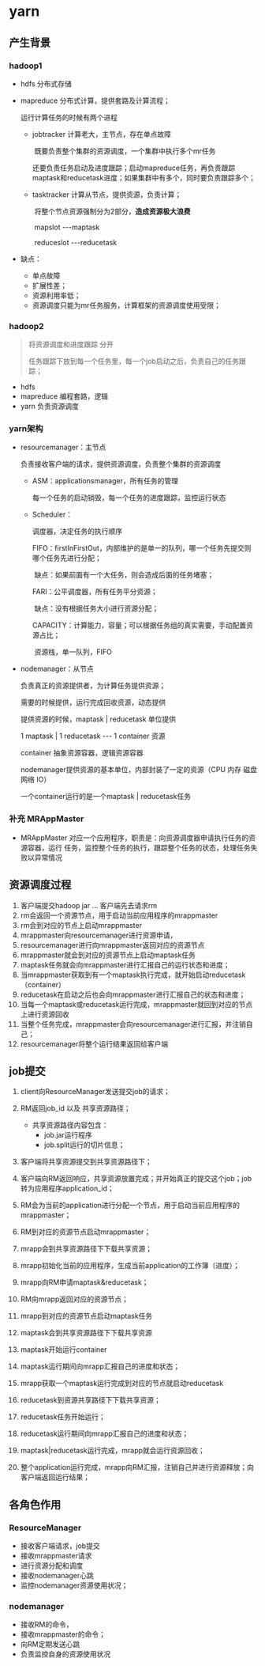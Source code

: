 # yarn

## 产生背景

### hadoop1

- hdfs	分布式存储

- mapreduce 分布式计算，提供套路及计算流程；

  运行计算任务的时候有两个进程

  - jobtracker	计算老大，主节点，存在单点故障

    ​	既要负责整个集群的资源调度，一个集群中执行多个mr任务

    ​	还要负责任务启动及进度跟踪；启动mapreduce任务，再负责跟踪maptask和reducetask进度；如果集群中有多个，同时要负责跟踪多个；

  - tasktracker   计算从节点，提供资源，负责计算；

    ​	将整个节点资源强制分为2部分，**造成资源极大浪费**

    ​	mapslot   ---maptask

    ​	reduceslot ---reducetask

- 缺点：
  - 单点故障
  - 扩展性差；
  - 资源利用率低；
  - 资源调度只能为mr任务服务，计算框架的资源调度使用受限；



### hadoop2

> 将资源调度和进度跟踪 分开
>
> 任务跟踪下放到每一个任务里，每一个job启动之后，负责自己的任务跟踪；

- hdfs
- mapreduce 编程套路，逻辑
- yarn 负责资源调度

### yarn架构

- resourcemanager：主节点

  负责接收客户端的请求，提供资源调度，负责整个集群的资源调度

  - ASM：applicationsmanager，所有任务的管理

    每一个任务的启动销毁，每一个任务的进度跟踪，监控运行状态

  - Scheduler：

    调度器，决定任务的执行顺序

    FIFO：firstInFirstOut，内部维护的是单一的队列，哪一个任务先提交则哪个任务先进行分配；

    ​	缺点：如果前面有一个大任务，则会造成后面的任务堵塞；

    FARI：公平调度器，所有任务平分资源；

    ​	缺点：没有根据任务大小进行资源分配；

    CAPACITY：计算能力，容量；可以根据任务组的真实需要，手动配置资源占比；

    ​	资源栈，单一队列，FIFO

- nodemanager：从节点

  负责真正的资源提供者，为计算任务提供资源；

  需要的时候提供，运行完成回收资源，动态提供

  提供资源的时候，maptask | reducetask 单位提供

  1 maptask | 1 reducetask  --- 1 container 资源

  container 抽象资源容器，逻辑资源容器

  nodemanager提供资源的基本单位，内部封装了一定的资源（CPU 内存 磁盘 网络 IO）

  一个container运行的是一个maptask | reducetask任务

### 补充 MRAppMaster 

- MRAppMaster 对应一个应用程序，职责是：向资源调度器申请执行任务的资源容器，运行 任务，监控整个任务的执行，跟踪整个任务的状态，处理任务失败以异常情况 







## 资源调度过程

1. 客户端提交hadoop jar ... 客户端先去请求rm
2. rm会返回一个资源节点，用于启动当前应用程序的mrappmaster
3. rm会到对应的节点上启动mrappmaster
4. mrappmaster向resourcemanager进行资源申请，
5. resourcemanager进行向mrappmaster返回对应的资源节点
6. mrappmaster就会到对应的资源节点上启动maptask任务
7. maptask任务就会向mrappmaster进行汇报自己的运行状态和进度；
8. 当mrappmaster获取到有一个maptask执行完成，就开始启动reducetask（container）
9. reducetask在启动之后也会向mrappmaster进行汇报自己的状态和进度；
10. 当每一个maptask或reducetask运行完成，mrappmaster就回到对应的节点上进行资源回收
11. 当整个任务完成，mrappmaster会向resourcemanager进行汇报，并注销自己；
12. resourcemanager将整个运行结果返回给客户端





## job提交

1. client向ResourceManager发送提交job的请求；
2. RM返回job_id 以及 共享资源路径；
   - 共享资源路径内容包含：
     - job.jar运行程序
     - job.split运行的切片信息；

3. 客户端将共享资源提交到共享资源路径下；
4. 客户端向RM返回响应，共享资源放置完成；并开始真正的提交这个job；job转为应用程序application_id；

5. RM会为当前的application进行分配一个节点，用于启动当前应用程序的mrappmaster；

6. RM到对应的资源节点启动mrappmaster；

7. mrapp会到共享资源路径下下载共享资源；

8. mrapp初始化当前的应用程序，生成当前application的工作簿（进度）；

9. mrapp向RM申请maptask&reducetask；

10. RM向mrapp返回对应的资源节点；

11. mrapp到对应的资源节点启动maptask任务

12. maptask会到共享资源路径下下载共享资源

13. maptask开始运行container

14. maptask运行期间向mrapp汇报自己的进度和状态；

15. mrapp获取一个maptask运行完成到对应的节点就启动reducetask

16. reducetask到资源共享路径下下载共享资源；

17. reducetask任务开始运行；

18. reducetask运行期间向mrapp汇报自己的进度和状态；

19. maptask|reducetask运行完成，mrapp就会运行资源回收；

20. 整个application运行完成，mrapp向RM汇报，注销自己并进行资源释放；向客户端返回运行结果；

    

## 各角色作用

### ResourceManager

- 接收客户端请求，job提交
- 接收mrappmaster请求
- 进行资源分配和调度
- 接收nodemanager心跳
- 监控nodemanager资源使用状况；

### nodemanager

- 接收RM的命令，
- 接收mrappmaster的命令；
- 向RM定期发送心跳
- 负责监控自身的资源使用状况